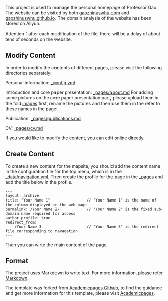 This project is used to manage the personal homepage of Professor Gao. The website can be visited by both [gaozhinuswhu.com](https://gaozhinuswhu.com) and [gaozhinuswhu.github.io](https://gaozhinuswhu.github.io). The domain analysis of the website has been stored on Aliyun.

Attention：after each modification of the file, there will be a delay of about tens of seconds on the website.

## Modify Content
In order to modify the contents of different pages, please visit the following directories separately:

Personal information: [_config.yml](https://github.com/gaozhinuswhu/gaozhinuswhu.github.io/blob/master/_config.yml)

Introduction and core paper presentation: [_pages/about.md](https://github.com/gaozhinuswhu/gaozhinuswhu.github.io/blob/master/_pages/about.md)
For adding some pictures on the core paper presentation part, please upload them in the fold [images](https://github.com/gaozhinuswhu/gaozhinuswhu.github.io/tree/master/images) first, rename the pictures and then use them in the refer to these names in the page.

Publication: [_pages/publications.md](https://github.com/gaozhinuswhu/gaozhinuswhu.github.io/blob/master/_pages/publications.md)

CV: [_pages/cv.md](https://github.com/gaozhinuswhu/gaozhinuswhu.github.io/blob/master/_pages/cv.md)

If you would like to modify the content, you can edit online directly.


## Create Content
To create a new content for the mapsite, you should add the content name in the configuration file for the top menu, which is in the  [_data/navigation.yml](https://github.com/gaozhinuswhu/gaozhinuswhu.github.io/blob/master/_data/navigation.yml). Then create the profile for the page in the [_pages](https://github.com/gaozhinuswhu/gaozhinuswhu.github.io/tree/master/_pages) and add the title below in the profile.

```
---
layout: archive
title: "Your Name 1"                // "Your Name 1" is the name of the column displayed on the web page
permalink: /Your Name 2/            // "Your Name 2" is the fixed sub-domain name required for access
author_profile: true
redirect_from:
  - /Your Name 3                    // "Your Name 3" is the redirect file corresponding to navagation
---
```

Then you can wirte the main content of the page.

## Format
The project uses Markdown to write text. For more information, please refer [Markdown](https://academicpages.github.io/markdown/).

The template was forked from [Academicpages Github](https://github.com/academicpages/academicpages.github.io), to find the guidance and get more information for this template, please visit [Academicpages](https://academicpages.github.io).


